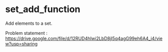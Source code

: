 # set_add_function
Add elements to a set.

Problem statement :
https://drive.google.com/file/d/12RUD4hIwi2LbD8jI5q4agG99eh6A4_i4/view?usp=sharing
